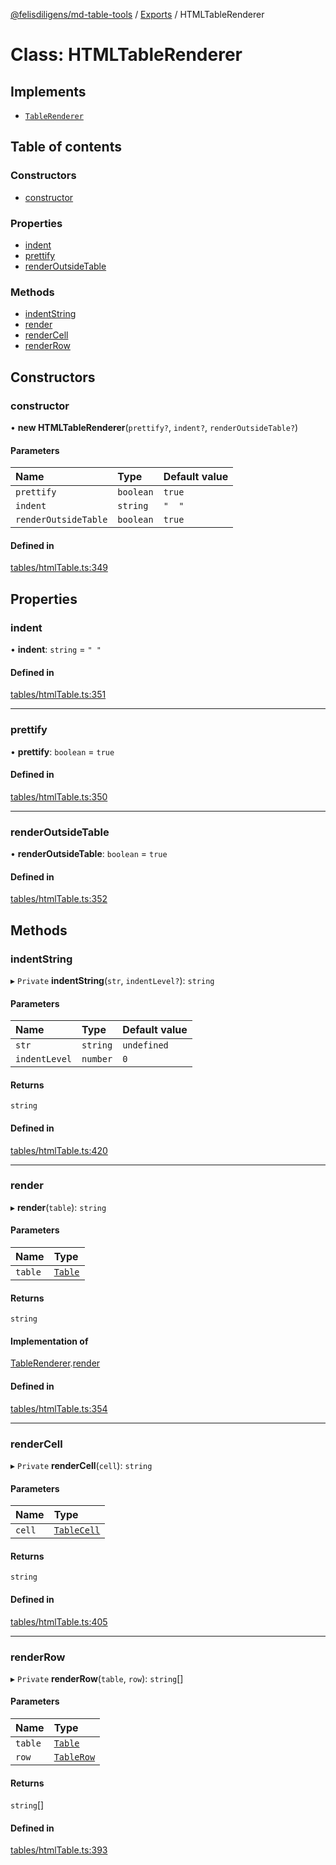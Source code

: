 [@felisdiligens/md-table-tools](../README.md) / [Exports](../modules.md) / HTMLTableRenderer

# Class: HTMLTableRenderer

## Implements

- [`TableRenderer`](../interfaces/TableRenderer.md)

## Table of contents

### Constructors

- [constructor](HTMLTableRenderer.md#constructor)

### Properties

- [indent](HTMLTableRenderer.md#indent)
- [prettify](HTMLTableRenderer.md#prettify)
- [renderOutsideTable](HTMLTableRenderer.md#renderoutsidetable)

### Methods

- [indentString](HTMLTableRenderer.md#indentstring)
- [render](HTMLTableRenderer.md#render)
- [renderCell](HTMLTableRenderer.md#rendercell)
- [renderRow](HTMLTableRenderer.md#renderrow)

## Constructors

### constructor

• **new HTMLTableRenderer**(`prettify?`, `indent?`, `renderOutsideTable?`)

#### Parameters

| Name | Type | Default value |
| :------ | :------ | :------ |
| `prettify` | `boolean` | `true` |
| `indent` | `string` | `"  "` |
| `renderOutsideTable` | `boolean` | `true` |

#### Defined in

[tables/htmlTable.ts:349](https://github.com/FelisDiligens/md-table-tools/blob/0a55b82/src/tables/htmlTable.ts#L349)

## Properties

### indent

• **indent**: `string` = `" "`

#### Defined in

[tables/htmlTable.ts:351](https://github.com/FelisDiligens/md-table-tools/blob/0a55b82/src/tables/htmlTable.ts#L351)

___

### prettify

• **prettify**: `boolean` = `true`

#### Defined in

[tables/htmlTable.ts:350](https://github.com/FelisDiligens/md-table-tools/blob/0a55b82/src/tables/htmlTable.ts#L350)

___

### renderOutsideTable

• **renderOutsideTable**: `boolean` = `true`

#### Defined in

[tables/htmlTable.ts:352](https://github.com/FelisDiligens/md-table-tools/blob/0a55b82/src/tables/htmlTable.ts#L352)

## Methods

### indentString

▸ `Private` **indentString**(`str`, `indentLevel?`): `string`

#### Parameters

| Name | Type | Default value |
| :------ | :------ | :------ |
| `str` | `string` | `undefined` |
| `indentLevel` | `number` | `0` |

#### Returns

`string`

#### Defined in

[tables/htmlTable.ts:420](https://github.com/FelisDiligens/md-table-tools/blob/0a55b82/src/tables/htmlTable.ts#L420)

___

### render

▸ **render**(`table`): `string`

#### Parameters

| Name | Type |
| :------ | :------ |
| `table` | [`Table`](Table.md) |

#### Returns

`string`

#### Implementation of

[TableRenderer](../interfaces/TableRenderer.md).[render](../interfaces/TableRenderer.md#render)

#### Defined in

[tables/htmlTable.ts:354](https://github.com/FelisDiligens/md-table-tools/blob/0a55b82/src/tables/htmlTable.ts#L354)

___

### renderCell

▸ `Private` **renderCell**(`cell`): `string`

#### Parameters

| Name | Type |
| :------ | :------ |
| `cell` | [`TableCell`](TableCell.md) |

#### Returns

`string`

#### Defined in

[tables/htmlTable.ts:405](https://github.com/FelisDiligens/md-table-tools/blob/0a55b82/src/tables/htmlTable.ts#L405)

___

### renderRow

▸ `Private` **renderRow**(`table`, `row`): `string`[]

#### Parameters

| Name | Type |
| :------ | :------ |
| `table` | [`Table`](Table.md) |
| `row` | [`TableRow`](TableRow.md) |

#### Returns

`string`[]

#### Defined in

[tables/htmlTable.ts:393](https://github.com/FelisDiligens/md-table-tools/blob/0a55b82/src/tables/htmlTable.ts#L393)

